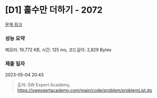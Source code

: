 # [D1] 홀수만 더하기 - 2072 

[문제 링크](https://swexpertacademy.com/main/code/problem/problemDetail.do?contestProbId=AV5QSEhaA5sDFAUq) 

### 성능 요약

메모리: 19,772 KB, 시간: 125 ms, 코드길이: 2,829 Bytes

### 제출 일자

2023-05-04 20:43



> 출처: SW Expert Academy, https://swexpertacademy.com/main/code/problem/problemList.do